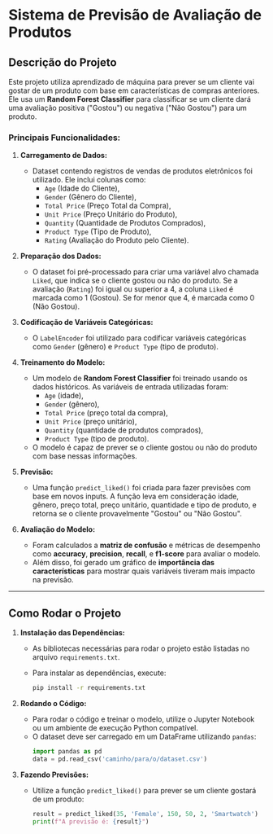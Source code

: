 # Sistema de Previsão de Avaliação de Produtos

## Descrição do Projeto

Este projeto utiliza aprendizado de máquina para prever se um cliente vai gostar de um produto com base em características de compras anteriores. Ele usa um **Random Forest Classifier** para classificar se um cliente dará uma avaliação positiva ("Gostou") ou negativa ("Não Gostou") para um produto.

### Principais Funcionalidades:

1. **Carregamento de Dados:**
   - Dataset contendo registros de vendas de produtos eletrônicos foi utilizado. Ele inclui colunas como:
     - `Age` (Idade do Cliente),
     - `Gender` (Gênero do Cliente),
     - `Total Price` (Preço Total da Compra),
     - `Unit Price` (Preço Unitário do Produto),
     - `Quantity` (Quantidade de Produtos Comprados),
     - `Product Type` (Tipo de Produto),
     - `Rating` (Avaliação do Produto pelo Cliente).

2. **Preparação dos Dados:**
   - O dataset foi pré-processado para criar uma variável alvo chamada `Liked`, que indica se o cliente gostou ou não do produto. Se a avaliação (`Rating`) foi igual ou superior a 4, a coluna `Liked` é marcada como 1 (Gostou). Se for menor que 4, é marcada como 0 (Não Gostou).
   
3. **Codificação de Variáveis Categóricas:**
   - O `LabelEncoder` foi utilizado para codificar variáveis categóricas como `Gender` (gênero) e `Product Type` (tipo de produto).

4. **Treinamento do Modelo:**
   - Um modelo de **Random Forest Classifier** foi treinado usando os dados históricos. As variáveis de entrada utilizadas foram:
     - `Age` (idade),
     - `Gender` (gênero),
     - `Total Price` (preço total da compra),
     - `Unit Price` (preço unitário),
     - `Quantity` (quantidade de produtos comprados),
     - `Product Type` (tipo de produto).
   - O modelo é capaz de prever se o cliente gostou ou não do produto com base nessas informações.

5. **Previsão:**
   - Uma função `predict_liked()` foi criada para fazer previsões com base em novos inputs. A função leva em consideração idade, gênero, preço total, preço unitário, quantidade e tipo de produto, e retorna se o cliente provavelmente "Gostou" ou "Não Gostou".

6. **Avaliação do Modelo:**
   - Foram calculados a **matriz de confusão** e métricas de desempenho como **accuracy**, **precision**, **recall**, e **f1-score** para avaliar o modelo.
   - Além disso, foi gerado um gráfico de **importância das características** para mostrar quais variáveis tiveram mais impacto na previsão.

---

## Como Rodar o Projeto

1. **Instalação das Dependências:**
   - As bibliotecas necessárias para rodar o projeto estão listadas no arquivo `requirements.txt`.
   - Para instalar as dependências, execute:

     ```bash
     pip install -r requirements.txt
     ```

2. **Rodando o Código:**
   - Para rodar o código e treinar o modelo, utilize o Jupyter Notebook ou um ambiente de execução Python compatível.
   - O dataset deve ser carregado em um DataFrame utilizando `pandas`:
     ```python
     import pandas as pd
     data = pd.read_csv('caminho/para/o/dataset.csv')
     ```

3. **Fazendo Previsões:**
   - Utilize a função `predict_liked()` para prever se um cliente gostará de um produto:
     ```python
     result = predict_liked(35, 'Female', 150, 50, 2, 'Smartwatch')
     print(f"A previsão é: {result}")
     ```
     
<br>


